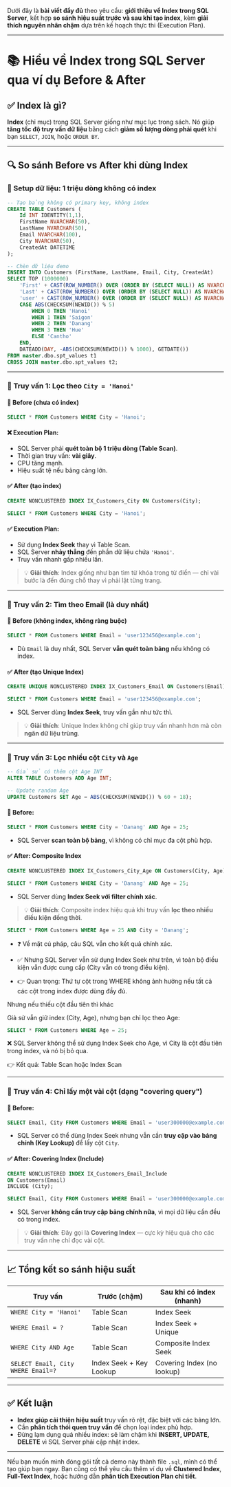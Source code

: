 Dưới đây là **bài viết đầy đủ** theo yêu cầu: **giới thiệu về Index trong SQL Server**, kết hợp **so sánh hiệu suất trước và sau khi tạo index**, kèm **giải thích nguyên nhân chậm** dựa trên kế hoạch thực thi (Execution Plan).

---

# 📚 Hiểu về Index trong SQL Server qua ví dụ Before & After

## ✅ Index là gì?

**Index** (chỉ mục) trong SQL Server giống như mục lục trong sách. Nó giúp **tăng tốc độ truy vấn dữ liệu** bằng cách **giảm số lượng dòng phải quét** khi bạn `SELECT`, `JOIN`, hoặc `ORDER BY`.

---

## 🔍 So sánh Before vs After khi dùng Index

### 🧪 Setup dữ liệu: 1 triệu dòng không có index

```sql
-- Tạo bảng không có primary key, không index
CREATE TABLE Customers (
    Id INT IDENTITY(1,1),
    FirstName NVARCHAR(50),
    LastName NVARCHAR(50),
    Email NVARCHAR(100),
    City NVARCHAR(50),
    CreatedAt DATETIME
);

-- Chèn dữ liệu demo
INSERT INTO Customers (FirstName, LastName, Email, City, CreatedAt)
SELECT TOP (1000000)
    'First' + CAST(ROW_NUMBER() OVER (ORDER BY (SELECT NULL)) AS NVARCHAR),
    'Last' + CAST(ROW_NUMBER() OVER (ORDER BY (SELECT NULL)) AS NVARCHAR),
    'user' + CAST(ROW_NUMBER() OVER (ORDER BY (SELECT NULL)) AS NVARCHAR) + '@example.com',
    CASE ABS(CHECKSUM(NEWID()) % 5)
        WHEN 0 THEN 'Hanoi'
        WHEN 1 THEN 'Saigon'
        WHEN 2 THEN 'Danang'
        WHEN 3 THEN 'Hue'
        ELSE 'Cantho'
    END,
    DATEADD(DAY, -ABS(CHECKSUM(NEWID()) % 1000), GETDATE())
FROM master.dbo.spt_values t1
CROSS JOIN master.dbo.spt_values t2;
```

---

### 🧾 Truy vấn 1: Lọc theo `City = 'Hanoi'`

#### 🔴 Before (chưa có index)

```sql
SELECT * FROM Customers WHERE City = 'Hanoi';
```

#### ❌ Execution Plan:

* SQL Server phải **quét toàn bộ 1 triệu dòng (Table Scan)**.
* Thời gian truy vấn: **vài giây**.
* CPU tăng mạnh.
* Hiệu suất tệ nếu bảng càng lớn.

#### ✅ After (tạo index)

```sql
CREATE NONCLUSTERED INDEX IX_Customers_City ON Customers(City);

SELECT * FROM Customers WHERE City = 'Hanoi';
```

#### ✅ Execution Plan:

* Sử dụng **Index Seek** thay vì Table Scan.
* SQL Server **nhảy thẳng** đến phần dữ liệu chứa `'Hanoi'`.
* Truy vấn nhanh gấp nhiều lần.

> 💡 **Giải thích**: Index giống như bạn tìm từ khóa trong từ điển — chỉ vài bước là đến đúng chỗ thay vì phải lật từng trang.

---

### 🧾 Truy vấn 2: Tìm theo Email (là duy nhất)

#### 🔴 Before (không index, không ràng buộc)

```sql
SELECT * FROM Customers WHERE Email = 'user123456@example.com';
```

* Dù `Email` là duy nhất, SQL Server **vẫn quét toàn bảng** nếu không có index.

#### ✅ After (tạo Unique Index)

```sql
CREATE UNIQUE NONCLUSTERED INDEX IX_Customers_Email ON Customers(Email);

SELECT * FROM Customers WHERE Email = 'user123456@example.com';
```

* SQL Server dùng **Index Seek**, truy vấn gần như tức thì.

> 💡 **Giải thích**: Unique Index không chỉ giúp truy vấn nhanh hơn mà còn **ngăn dữ liệu trùng**.

---

### 🧾 Truy vấn 3: Lọc nhiều cột `City` và `Age`

```sql
-- Giả sử có thêm cột Age INT
ALTER TABLE Customers ADD Age INT;

-- Update random Age
UPDATE Customers SET Age = ABS(CHECKSUM(NEWID()) % 60 + 18);
```

#### 🔴 Before:

```sql
SELECT * FROM Customers WHERE City = 'Danang' AND Age = 25;
```

* SQL Server **scan toàn bộ bảng**, vì không có chỉ mục đa cột phù hợp.

#### ✅ After: Composite Index

```sql
CREATE NONCLUSTERED INDEX IX_Customers_City_Age ON Customers(City, Age);

SELECT * FROM Customers WHERE City = 'Danang' AND Age = 25;
```

* SQL Server dùng **Index Seek với filter chính xác**.

> 💡 **Giải thích**: Composite index hiệu quả khi truy vấn **lọc theo nhiều điều kiện đồng thời**.

```sql
SELECT * FROM Customers WHERE Age = 25 AND City = 'Danang';
```

- ❓ Về mặt cú pháp, câu SQL vẫn cho kết quả chính xác.

- ✅ Nhưng SQL Server vẫn sử dụng Index Seek như trên, vì toàn bộ điều kiện vẫn được cung cấp (City vẫn có trong điều kiện).

- 👉 Quan trọng: Thứ tự cột trong WHERE không ảnh hưởng nếu tất cả các cột trong index được dùng đầy đủ.

Nhưng nếu thiếu cột đầu tiên thì khác

Giả sử vẫn giữ index (City, Age), nhưng bạn chỉ lọc theo Age:

```sql
SELECT * FROM Customers WHERE Age = 25;
```
❌ SQL Server không thể sử dụng Index Seek cho Age, vì City là cột đầu tiên trong index, và nó bị bỏ qua.

👉 Kết quả: Table Scan hoặc Index Scan


---

### 🧾 Truy vấn 4: Chỉ lấy một vài cột (dạng "covering query")

#### 🔴 Before:

```sql
SELECT Email, City FROM Customers WHERE Email = 'user300000@example.com';
```

* SQL Server có thể dùng Index Seek nhưng vẫn cần **truy cập vào bảng chính (Key Lookup)** để lấy cột `City`.

#### ✅ After: Covering Index (Include)

```sql
CREATE NONCLUSTERED INDEX IX_Customers_Email_Include
ON Customers(Email)
INCLUDE (City);

SELECT Email, City FROM Customers WHERE Email = 'user300000@example.com';
```

* SQL Server **không cần truy cập bảng chính nữa**, vì mọi dữ liệu cần đều có trong index.

> 💡 **Giải thích**: Đây gọi là **Covering Index** — cực kỳ hiệu quả cho các truy vấn nhẹ chỉ đọc vài cột.



---

## 📈 Tổng kết so sánh hiệu suất

| Truy vấn                           | Trước (chậm)            | Sau khi có index (nhanh)   |
| ---------------------------------- | ----------------------- | -------------------------- |
| `WHERE City = 'Hanoi'`             | Table Scan              | Index Seek                 |
| `WHERE Email = ?`                  | Table Scan              | Index Seek + Unique        |
| `WHERE City AND Age`               | Table Scan              | Composite Index Seek       |
| `SELECT Email, City WHERE Email=?` | Index Seek + Key Lookup | Covering Index (no lookup) |

---

## ✅ Kết luận

* **Index giúp cải thiện hiệu suất** truy vấn rõ rệt, đặc biệt với các bảng lớn.
* Cần **phân tích thói quen truy vấn** để chọn loại index phù hợp.
* Đừng lạm dụng quá nhiều index: sẽ làm chậm khi **INSERT, UPDATE, DELETE** vì SQL Server phải cập nhật index.

---

Nếu bạn muốn mình đóng gói tất cả demo này thành file `.sql`, mình có thể tạo giúp bạn ngay. Bạn cũng có thể yêu cầu thêm ví dụ về **Clustered Index**, **Full-Text Index**, hoặc hướng dẫn **phân tích Execution Plan chi tiết**.

